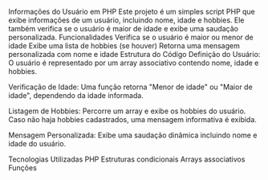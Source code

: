 Informações do Usuário em PHP
Este projeto é um simples script PHP que exibe informações de um usuário, incluindo nome, idade e hobbies. Ele também verifica se o usuário é maior de idade e exibe uma saudação personalizada.
Funcionalidades
  Verifica se o usuário é maior ou menor de idade
  Exibe uma lista de hobbies (se houver)
  Retorna uma mensagem personalizada com nome e idade
Estrutura do Código
Definição do Usuário:
  O usuário é representado por um array associativo contendo nome, idade e hobbies.

Verificação de Idade:
  Uma função retorna "Menor de idade" ou "Maior de idade", dependendo da idade informada.

Listagem de Hobbies:
  Percorre um array e exibe os hobbies do usuário. Caso não haja hobbies cadastrados, uma mensagem informativa é exibida.

Mensagem Personalizada:
  Exibe uma saudação dinâmica incluindo nome e idade do usuário.
  
Tecnologias Utilizadas
  PHP
  Estruturas condicionais
  Arrays associativos
  Funções
